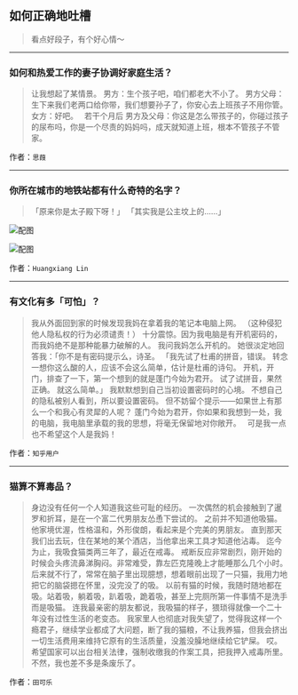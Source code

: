 ## 如何正确地吐槽

> 看点好段子，有个好心情～


 
---

### 如何和热爱工作的妻子协调好家庭生活？

> 让我想起了某情景。
> 男方：生个孩子吧，咱们都老大不小了。
> 男方父母：生下来我们老两口给你带，我们想要孙子了，你安心去上班孩子不用你管。
> 女方：好吧。
>  
> 若干个月后
> 男方及父母：你这是怎么带孩子的，你碰过孩子的尿布吗，你是一个尽责的妈妈吗，成天就知道上班，根本不管孩子不管家。


作者：`思葭`

---

### 你所在城市的地铁站都有什么奇特的名字？

> 「原来你是太子殿下呀！」
> 「其实我是公主坟上的……」



![配图](http://pic3.zhimg.com/70/0479f6eee5c02326fc8f2bc4627a7976_b.jpg)



![配图](http://pic3.zhimg.com/70/97db9e4e27f801343c68e54091d90ba2_b.jpg)


作者：`Huangxiang Lin`

---

### 有文化有多「可怕」？

> 我从外面回到家的时候发现我妈在拿着我的笔记本电脑上网。
> （这种侵犯他人隐私权的行为必须谴责！）
> 十分震惊。因为我电脑是有开机密码的，而我妈绝不是那种能暴力破解的人。
> 我问我妈怎么开机的。
> 她很淡定地回答我：「你不是有密码提示么，诗圣。
> 「我先试了杜甫的拼音，错误。
> 转念一想你这么酸的人，应该不会这么简单，估计是杜甫的诗句。
> 开机，开门，排查了一下，第一个想到的就是蓬门今始为君开。
> 试了试拼音，果然正确。
> 就这么简单。」
> 我默默想到自己当初设置密码时的心境。
> 不想自己的隐私被别人看到，所以要设置密码。
> 但不妨留个提示——如果世上有那么一个和我心有灵犀的人呢？
> 蓬门今始为君开，你如果和我想到一处，我的电脑，我电脑里承载的我的思想，将毫无保留地对你敞开。
>  
> 可是我一点也不希望这个人是我妈！


作者：`知乎用户`

---

### 猫算不算毒品？

> 身边没有任何一个人知道我这些可耻的经历。
> 一次偶然的机会接触到了暹罗和折耳，是在一个富二代男朋友怂恿下尝试的。
> 之前并不知道他吸猫。
> 他家境优渥，性格温和，外形俊朗，看起来是个完美的男朋友。 直到那天我们出去玩，住在某地的某个酒店，当他拿出来工具才知道他沾毒。
> 迄今为止，我吸食猫类两三年了，最近在戒毒。
> 戒断反应非常剧烈，刚开始的时候会头疼流鼻涕胸闷。非常难受，靠左匹克隆晚上才能睡那么几个小时。后来就不行了，常常在脑子里出现臆想，想着眼前出现了一只猫，我用力地把它的脑袋摁在怀里，没完没了的吸。
> 以前有猫的时候，我随时随地都在吸。站着吸，躺着吸，趴着吸，跪着吸，甚至上完厕所第一件事情不是洗手而是吸猫。
> 连我最亲密的朋友都说，我吸猫的样子，猥琐得就像一个二十年没有过性生活的老变态。
> 我家里人也彻底对我失望了，觉得我这样一个瘾君子，继续学业都成了大问题，断了我的猫粮，不让我养猫，但我会挤出一切生活费用来维持它原有的生活质量，没羞没臊地继续给它铲屎。
> 哎。
> 希望国家可以出台相关法律，强制收缴我的作案工具，把我押入戒毒所里。不然，我也差不多是条废乐了。


作者：`田可乐`